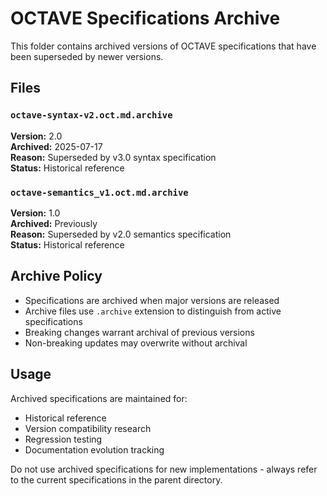# OCTAVE Specifications Archive

This folder contains archived versions of OCTAVE specifications that have been superseded by newer versions.

## Files

### `octave-syntax-v2.oct.md.archive`
**Version:** 2.0  
**Archived:** 2025-07-17  
**Reason:** Superseded by v3.0 syntax specification  
**Status:** Historical reference  

### `octave-semantics_v1.oct.md.archive`
**Version:** 1.0  
**Archived:** Previously  
**Reason:** Superseded by v2.0 semantics specification  
**Status:** Historical reference  

## Archive Policy

- Specifications are archived when major versions are released
- Archive files use `.archive` extension to distinguish from active specifications
- Breaking changes warrant archival of previous versions
- Non-breaking updates may overwrite without archival

## Usage

Archived specifications are maintained for:
- Historical reference
- Version compatibility research
- Regression testing
- Documentation evolution tracking

Do not use archived specifications for new implementations - always refer to the current specifications in the parent directory.